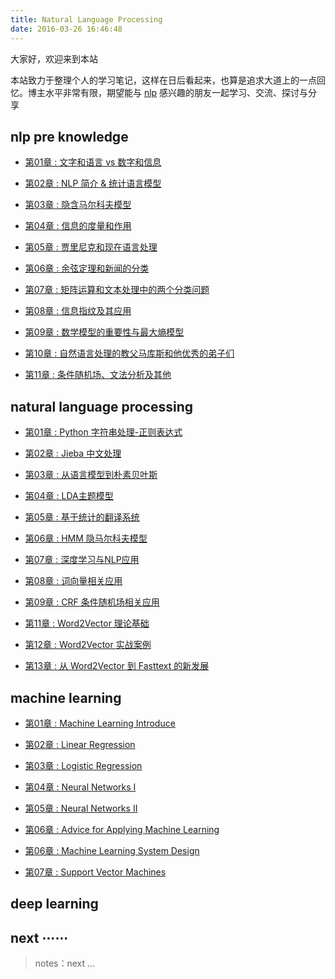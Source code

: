 ```yaml
---
title: Natural Language Processing
date: 2016-03-26 16:46:48
---
```


大家好，欢迎来到本站

本站致力于整理个人的学习笔记，这样在日后看起来，也算是追求大道上的一点回忆。博主水平非常有限，期望能与 [nlp](https://en.wikipedia.org/wiki/Natural_language_processing) 感兴趣的朋友一起学习、交流、探讨与分享

## nlp pre knowledge

- [第01章 : 文字和语言 vs 数字和信息][m1]  

- [第02章 : NLP 简介 & 统计语言模型][m2]

- [第03章 : 隐含马尔科夫模型][0]

- [第04章 : 信息的度量和作用][0]

- [第05章 : 贾里尼克和现在语言处理][0]

- [第06章 : 余弦定理和新闻的分类][0]

- [第07章 : 矩阵运算和文本处理中的两个分类问题][0]

- [第08章 : 信息指纹及其应用][0]

- [第09章 : 数学模型的重要性与最大熵模型][0]

- [第10章 : 自然语言处理的教父马库斯和他优秀的弟子们][0]

- [第11章 : 条件随机场、文法分析及其他][0]

[m1]: /2017/11/08/nlp-word2vector-pre-knowledge-1/
[m2]: /2017/11/13/nlp-word2vector-pre-knowledge-2/

## natural language processing

- [第01章 : Python 字符串处理-正则表达式][n1]  

- [第02章 : Jieba 中文处理][n2]

- [第03章 : 从语言模型到朴素贝叶斯][n3]

- [第04章 : LDA主题模型][n4]

- [第05章 : 基于统计的翻译系统][0]

- [第06章 : HMM 隐马尔科夫模型][0]

- [第07章 : 深度学习与NLP应用][0]

- [第08章 : 词向量相关应用][n8]

- [第09章 : CRF 条件随机场相关应用][0]

- [第11章 : Word2Vector 理论基础][0]

- [第12章 : Word2Vector 实战案例][0]

- [第13章 : 从 Word2Vector 到 Fasttext 的新发展][0]

[0]: /
[n1]: /2017/07/30/nlp-01-string-operation-re/
[n2]: /2017/07/29/nlp-01-jieba/
[n3]: /2017/08/10/nlp-bayes-1/
[n4]: /2017/09/22/nlp-LDA/
[n8]: /2017/07/12/nlp-word-vector

[f1]: http://www.52nlp.cn/

## machine learning

- [第01章 : Machine Learning Introduce][1]

- [第02章 : Linear Regression][2]

- [第03章 : Logistic Regression][3]

- [第04章 : Neural Networks I][4]

- [第05章 : Neural Networks II][5]

- [第06章 : Advice for Applying Machine Learning][6-1]

- [第06章 : Machine Learning System Design][6-2]

- [第07章 : Support Vector Machines][7]

[0]: /ml
[1]: /2016/09/20/ml-coursera-ng-w1-01-introduce/
[2]: /2016/10/08/ml-coursera-ng-w2-01-Linear-Regression/
[3]: /2016/10/24/ml-coursera-ng-w3-LR/
[4]: /2017/02/07/ml-coursera-ng-w4-NN-02/
[5]: /2017/02/13/ml-coursera-ng-w4-NN-03/
[6-1]: /2017/05/24/ml-coursera-ng-w6-Advice-for-Applying-Machine-Learning/
[6-2]: /2017/05/29/ml-coursera-ng-w6-Machine-Learning-System-Design/
[7]: /2017/10/13/ml-coursera-ng-w7-svm/

## deep learning

## next ⋯⋯

> notes：next ...
